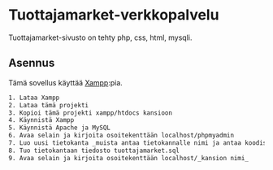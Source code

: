 # Tuottajamarket-verkkopalvelu

Tuottajamarket-sivusto on tehty php, css, html, mysqli.

## Asennus

Tämä sovellus käyttää [Xampp](https://www.apachefriends.org/index.html):pia.

```bash
1. Lataa Xampp
2. Lataa tämä projekti
3. Kopioi tämä projekti xampp/htdocs kansioon
4. Käynnistä Xampp
5. Käynnistä Apache ja MySQL
6. Avaa selain ja kirjoita osoitekenttään localhost/phpmyadmin
7. Luo uusi tietokanta _muista antaa tietokannalle nimi ja antaa koodissa sama nimi_
8. Tuo tietokantaan tiedosto tuottajamarket.sql
9. Avaa selain ja kirjoita osoitekenttään localhost/_kansion nimi_
```
